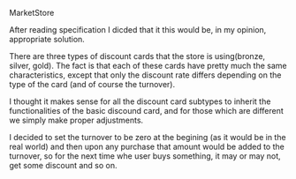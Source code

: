 MarketStore

After reading specification I dicded that it this would be, in my opinion, appropriate solution.

There are three types of discount cards that the store is using(bronze, silver, gold). The fact is that each of these cards have pretty much the same characteristics, except that only the discount rate differs depending on the type of the card (and of course the turnover).

I thought it makes sense for all the discount card subtypes to inherit the functionalities of the basic discound card, and for those which are different we simply make proper adjustments.

I decided to set the turnover to be zero at the begining (as it would be in the real world) and then upon any purchase that amount would be added to the turnover, so for the next time whe user buys something, it may or may not, get some discount and so on.
